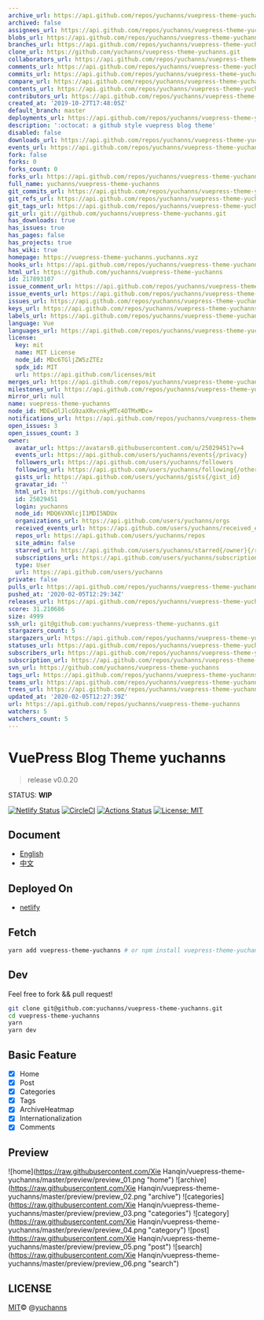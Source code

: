 ```yaml
---
archive_url: https://api.github.com/repos/yuchanns/vuepress-theme-yuchanns/{archive_format}{/ref}
archived: false
assignees_url: https://api.github.com/repos/yuchanns/vuepress-theme-yuchanns/assignees{/user}
blobs_url: https://api.github.com/repos/yuchanns/vuepress-theme-yuchanns/git/blobs{/sha}
branches_url: https://api.github.com/repos/yuchanns/vuepress-theme-yuchanns/branches{/branch}
clone_url: https://github.com/yuchanns/vuepress-theme-yuchanns.git
collaborators_url: https://api.github.com/repos/yuchanns/vuepress-theme-yuchanns/collaborators{/collaborator}
comments_url: https://api.github.com/repos/yuchanns/vuepress-theme-yuchanns/comments{/number}
commits_url: https://api.github.com/repos/yuchanns/vuepress-theme-yuchanns/commits{/sha}
compare_url: https://api.github.com/repos/yuchanns/vuepress-theme-yuchanns/compare/{base}...{head}
contents_url: https://api.github.com/repos/yuchanns/vuepress-theme-yuchanns/contents/{+path}
contributors_url: https://api.github.com/repos/yuchanns/vuepress-theme-yuchanns/contributors
created_at: '2019-10-27T17:48:05Z'
default_branch: master
deployments_url: https://api.github.com/repos/yuchanns/vuepress-theme-yuchanns/deployments
description: ':octocat: a github style vuepress blog theme'
disabled: false
downloads_url: https://api.github.com/repos/yuchanns/vuepress-theme-yuchanns/downloads
events_url: https://api.github.com/repos/yuchanns/vuepress-theme-yuchanns/events
fork: false
forks: 0
forks_count: 0
forks_url: https://api.github.com/repos/yuchanns/vuepress-theme-yuchanns/forks
full_name: yuchanns/vuepress-theme-yuchanns
git_commits_url: https://api.github.com/repos/yuchanns/vuepress-theme-yuchanns/git/commits{/sha}
git_refs_url: https://api.github.com/repos/yuchanns/vuepress-theme-yuchanns/git/refs{/sha}
git_tags_url: https://api.github.com/repos/yuchanns/vuepress-theme-yuchanns/git/tags{/sha}
git_url: git://github.com/yuchanns/vuepress-theme-yuchanns.git
has_downloads: true
has_issues: true
has_pages: false
has_projects: true
has_wiki: true
homepage: https://vuepress-theme-yuchanns.yuchanns.xyz
hooks_url: https://api.github.com/repos/yuchanns/vuepress-theme-yuchanns/hooks
html_url: https://github.com/yuchanns/vuepress-theme-yuchanns
id: 217893107
issue_comment_url: https://api.github.com/repos/yuchanns/vuepress-theme-yuchanns/issues/comments{/number}
issue_events_url: https://api.github.com/repos/yuchanns/vuepress-theme-yuchanns/issues/events{/number}
issues_url: https://api.github.com/repos/yuchanns/vuepress-theme-yuchanns/issues{/number}
keys_url: https://api.github.com/repos/yuchanns/vuepress-theme-yuchanns/keys{/key_id}
labels_url: https://api.github.com/repos/yuchanns/vuepress-theme-yuchanns/labels{/name}
language: Vue
languages_url: https://api.github.com/repos/yuchanns/vuepress-theme-yuchanns/languages
license:
  key: mit
  name: MIT License
  node_id: MDc6TGljZW5zZTEz
  spdx_id: MIT
  url: https://api.github.com/licenses/mit
merges_url: https://api.github.com/repos/yuchanns/vuepress-theme-yuchanns/merges
milestones_url: https://api.github.com/repos/yuchanns/vuepress-theme-yuchanns/milestones{/number}
mirror_url: null
name: vuepress-theme-yuchanns
node_id: MDEwOlJlcG9zaXRvcnkyMTc4OTMxMDc=
notifications_url: https://api.github.com/repos/yuchanns/vuepress-theme-yuchanns/notifications{?since,all,participating}
open_issues: 3
open_issues_count: 3
owner:
  avatar_url: https://avatars0.githubusercontent.com/u/25029451?v=4
  events_url: https://api.github.com/users/yuchanns/events{/privacy}
  followers_url: https://api.github.com/users/yuchanns/followers
  following_url: https://api.github.com/users/yuchanns/following{/other_user}
  gists_url: https://api.github.com/users/yuchanns/gists{/gist_id}
  gravatar_id: ''
  html_url: https://github.com/yuchanns
  id: 25029451
  login: yuchanns
  node_id: MDQ6VXNlcjI1MDI5NDUx
  organizations_url: https://api.github.com/users/yuchanns/orgs
  received_events_url: https://api.github.com/users/yuchanns/received_events
  repos_url: https://api.github.com/users/yuchanns/repos
  site_admin: false
  starred_url: https://api.github.com/users/yuchanns/starred{/owner}{/repo}
  subscriptions_url: https://api.github.com/users/yuchanns/subscriptions
  type: User
  url: https://api.github.com/users/yuchanns
private: false
pulls_url: https://api.github.com/repos/yuchanns/vuepress-theme-yuchanns/pulls{/number}
pushed_at: '2020-02-05T12:29:34Z'
releases_url: https://api.github.com/repos/yuchanns/vuepress-theme-yuchanns/releases{/id}
score: 31.210686
size: 4999
ssh_url: git@github.com:yuchanns/vuepress-theme-yuchanns.git
stargazers_count: 5
stargazers_url: https://api.github.com/repos/yuchanns/vuepress-theme-yuchanns/stargazers
statuses_url: https://api.github.com/repos/yuchanns/vuepress-theme-yuchanns/statuses/{sha}
subscribers_url: https://api.github.com/repos/yuchanns/vuepress-theme-yuchanns/subscribers
subscription_url: https://api.github.com/repos/yuchanns/vuepress-theme-yuchanns/subscription
svn_url: https://github.com/yuchanns/vuepress-theme-yuchanns
tags_url: https://api.github.com/repos/yuchanns/vuepress-theme-yuchanns/tags
teams_url: https://api.github.com/repos/yuchanns/vuepress-theme-yuchanns/teams
trees_url: https://api.github.com/repos/yuchanns/vuepress-theme-yuchanns/git/trees{/sha}
updated_at: '2020-02-05T12:27:39Z'
url: https://api.github.com/repos/yuchanns/vuepress-theme-yuchanns
watchers: 5
watchers_count: 5
---
```


# VuePress Blog Theme yuchanns

> release v0.0.20

STATUS: **WIP**

[![Netlify Status](https://api.netlify.com/api/v1/badges/adac5706-bf93-419a-a239-782fa94d4358/deploy-status)](https://app.netlify.com/sites/vuepress-theme-yuchanns/deploys)
[![CircleCI](https://circleci.com/gh/yuchanns/vuepress-theme-yuchanns/tree/master.svg?style=svg&circle-token=7d312c35e3cb469cdfef653f334741bb26052888)](https://circleci.com/gh/yuchanns/vuepress-theme-yuchanns/tree/master)
[![Actions Status](https://github.com/yuchanns/vuepress-theme-yuchanns/workflows/Node%20CI/badge.svg)](https://github.com/yuchanns/vuepress-theme-yuchanns/actions)
[![License: MIT](https://img.shields.io/badge/License-MIT-yellow.svg)](https://github.com/yuchanns/vuepress-theme-yuchanns/blob/master/LICENSE)

## Document
* [English](https://vuepress-theme-yuchanns.yuchanns.xyz/posts/2020/01/01/guide-en/)
* [中文](https://vuepress-theme-yuchanns.yuchanns.xyz/posts/2019/12/31/guide/)

## Deployed On
* [netlify](https://vuepress-theme-yuchanns.yuchanns.xyz/)

## Fetch
```sh
yarn add vuepress-theme-yuchanns # or npm install vuepress-theme-yuchanns
```

## Dev
Feel free to fork && pull request!
```sh
git clone git@github.com:yuchanns/vuepress-theme-yuchanns.git
cd vuepress-theme-yuchanns
yarn
yarn dev
```

## Basic Feature
- [x] Home
- [x] Post
- [x] Categories
- [x] Tags
- [x] ArchiveHeatmap
- [x] Internationalization
- [x] Comments

## Preview
![home](https://raw.githubusercontent.com/Xie Hanqin/vuepress-theme-yuchanns/master/preview/preview_01.png "home")
![archive](https://raw.githubusercontent.com/Xie Hanqin/vuepress-theme-yuchanns/master/preview/preview_02.png "archive")
![categories](https://raw.githubusercontent.com/Xie Hanqin/vuepress-theme-yuchanns/master/preview/preview_03.png "categories")
![category](https://raw.githubusercontent.com/Xie Hanqin/vuepress-theme-yuchanns/master/preview/preview_04.png "category")
![post](https://raw.githubusercontent.com/Xie Hanqin/vuepress-theme-yuchanns/master/preview/preview_05.png "post")
![search](https://raw.githubusercontent.com/Xie Hanqin/vuepress-theme-yuchanns/master/preview/preview_06.png "search")

## LICENSE
[MIT](https://github.com/yuchanns/vuepress-theme-yuchanns/blob/master/LICENSE)© @[yuchanns](https://github.com/yuchanns)
